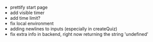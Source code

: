 - prettify start page
- add visible timer
- add time limit?
- fix local environment
- adding newlines to inputs (especially in createQuiz)
- fix extra info in backend, right now returning the string 'undefined'
